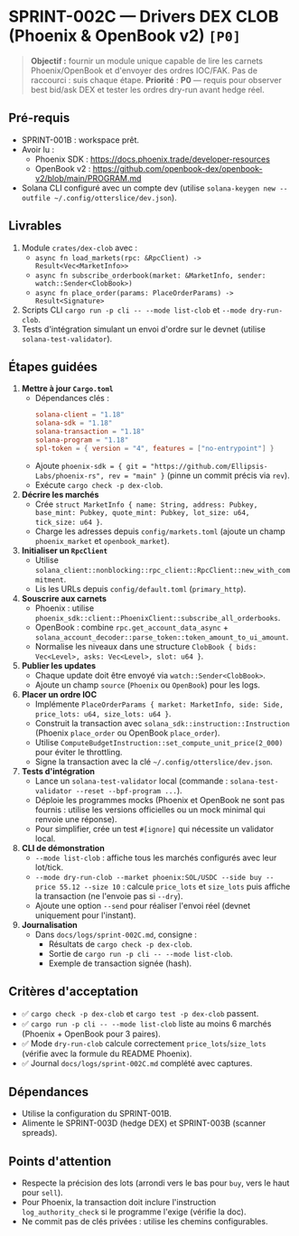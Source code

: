 # SPRINT-002C — Drivers DEX CLOB (Phoenix & OpenBook v2) `[P0]`

> **Objectif :** fournir un module unique capable de lire les carnets Phoenix/OpenBook et d'envoyer des ordres IOC/FAK. Pas de raccourci : suis chaque étape.
> **Priorité** : **P0** — requis pour observer best bid/ask DEX et tester les ordres dry-run avant hedge réel.

## Pré-requis
- SPRINT-001B : workspace prêt.
- Avoir lu :
  - Phoenix SDK : https://docs.phoenix.trade/developer-resources
  - OpenBook v2 : https://github.com/openbook-dex/openbook-v2/blob/main/PROGRAM.md
- Solana CLI configuré avec un compte dev (utilise `solana-keygen new --outfile ~/.config/otterslice/dev.json`).

## Livrables
1. Module `crates/dex-clob` avec :
   - `async fn load_markets(rpc: &RpcClient) -> Result<Vec<MarketInfo>>`
   - `async fn subscribe_orderbook(market: &MarketInfo, sender: watch::Sender<ClobBook>)`
   - `async fn place_order(params: PlaceOrderParams) -> Result<Signature>`
2. Scripts CLI `cargo run -p cli -- --mode list-clob` et `--mode dry-run-clob`.
3. Tests d'intégration simulant un envoi d'ordre sur le devnet (utilise `solana-test-validator`).

## Étapes guidées
1. **Mettre à jour `Cargo.toml`**
   - Dépendances clés :
     ```toml
     solana-client = "1.18"
     solana-sdk = "1.18"
     solana-transaction = "1.18"
     solana-program = "1.18"
     spl-token = { version = "4", features = ["no-entrypoint"] }
     ```
   - Ajoute `phoenix-sdk = { git = "https://github.com/Ellipsis-Labs/phoenix-rs", rev = "main" }` (pinne un commit précis via `rev`).
   - Exécute `cargo check -p dex-clob`.
2. **Décrire les marchés**
   - Crée `struct MarketInfo { name: String, address: Pubkey, base_mint: Pubkey, quote_mint: Pubkey, lot_size: u64, tick_size: u64 }`.
   - Charge les adresses depuis `config/markets.toml` (ajoute un champ `phoenix_market` et `openbook_market`).
3. **Initialiser un `RpcClient`**
   - Utilise `solana_client::nonblocking::rpc_client::RpcClient::new_with_commitment`.
   - Lis les URLs depuis `config/default.toml` (`primary_http`).
4. **Souscrire aux carnets**
   - Phoenix : utilise `phoenix_sdk::client::PhoenixClient::subscribe_all_orderbooks`.
   - OpenBook : combine `rpc.get_account_data_async` + `solana_account_decoder::parse_token::token_amount_to_ui_amount`.
   - Normalise les niveaux dans une structure `ClobBook { bids: Vec<Level>, asks: Vec<Level>, slot: u64 }`.
5. **Publier les updates**
   - Chaque update doit être envoyé via `watch::Sender<ClobBook>`.
   - Ajoute un champ `source` (`Phoenix` ou `OpenBook`) pour les logs.
6. **Placer un ordre IOC**
   - Implémente `PlaceOrderParams { market: MarketInfo, side: Side, price_lots: u64, size_lots: u64 }`.
   - Construit la transaction avec `solana_sdk::instruction::Instruction` (Phoenix `place_order` ou OpenBook `place_order`).
   - Utilise `ComputeBudgetInstruction::set_compute_unit_price(2_000)` pour éviter le throttling.
   - Signe la transaction avec la clé `~/.config/otterslice/dev.json`.
7. **Tests d'intégration**
   - Lance un `solana-test-validator` local (commande : `solana-test-validator --reset --bpf-program ...`).
   - Déploie les programmes mocks (Phoenix et OpenBook ne sont pas fournis : utilise les versions officielles ou un mock minimal qui renvoie une réponse).
   - Pour simplifier, crée un test `#[ignore]` qui nécessite un validator local.
8. **CLI de démonstration**
   - `--mode list-clob` : affiche tous les marchés configurés avec leur lot/tick.
   - `--mode dry-run-clob --market phoenix:SOL/USDC --side buy --price 55.12 --size 10` : calcule `price_lots` et `size_lots` puis affiche la transaction (ne l'envoie pas si `--dry`).
   - Ajoute une option `--send` pour réaliser l'envoi réel (devnet uniquement pour l'instant).
9. **Journalisation**
   - Dans `docs/logs/sprint-002C.md`, consigne :
     - Résultats de `cargo check -p dex-clob`.
     - Sortie de `cargo run -p cli -- --mode list-clob`.
     - Exemple de transaction signée (hash).

## Critères d'acceptation
- ✅ `cargo check -p dex-clob` et `cargo test -p dex-clob` passent.
- ✅ `cargo run -p cli -- --mode list-clob` liste au moins 6 marchés (Phoenix + OpenBook pour 3 paires).
- ✅ Mode `dry-run-clob` calcule correctement `price_lots`/`size_lots` (vérifie avec la formule du README Phoenix).
- ✅ Journal `docs/logs/sprint-002C.md` complété avec captures.

## Dépendances
- Utilise la configuration du SPRINT-001B.
- Alimente le SPRINT-003D (hedge DEX) et SPRINT-003B (scanner spreads).

## Points d'attention
- Respecte la précision des lots (arrondi vers le bas pour `buy`, vers le haut pour `sell`).
- Pour Phoenix, la transaction doit inclure l'instruction `log_authority_check` si le programme l'exige (vérifie la doc).
- Ne commit pas de clés privées : utilise les chemins configurables.
